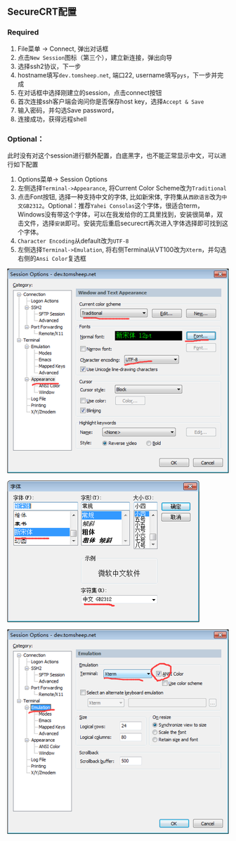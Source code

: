 ## SecureCRT配置

### Required
1. File菜单 -> Connect, 弹出对话框
2. 点击`New Session`图标（第三个），建立新连接，弹出向导
3. 选择ssh2协议，下一步
4. hostname填写`dev.tomsheep.net`, 端口22, username填写`pys`，下一步并完成
5. 在对话框中选择刚建立的session，点击connect按钮
6. 首次连接ssh客户端会询问你是否保存host key，选择`Accept & Save`
7. 输入密码，并勾选Save password，
8. 连接成功，获得远程shell

### Optional：
此时没有对这个session进行额外配置，白底黑字，也不能正常显示中文，可以进行如下配置
1. Options菜单-> Session Options
2. 左侧选择`Terminal->Appearance`, 将Current Color Scheme改为`Traditional`
3. 点击Font按钮, 选择一种支持中文的字体, 比如新宋体, 字符集从`西欧语言`改为`中文GB2312`。Optional：推荐`Yahei Consolas`这个字体，很适合term，Windows没有带这个字体，可以在我发给你的工具里找到，安装很简单，双击文件，选择`安装`即可。安装完后重启securecrt再次进入字体选择即可找到这个字体。
4. `Character Encoding`从default改为`UTF-8`
5. 左侧选择`Terminal->Emulation`, 将右侧Terminal从VT100改为`Xterm`，并勾选右侧的`Ansi Color`复选框

![securecrt-1](securecrt-1.png)

![securecrt-2](securecrt-2.png)

![securecrt-3](securecrt-3.png)
